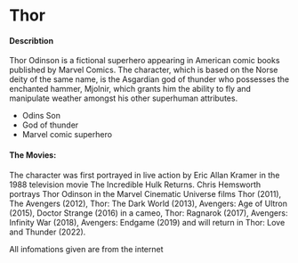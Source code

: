 # Thor


#### Describtion

Thor Odinson is a fictional superhero appearing in American comic books published by Marvel Comics. The character, which is based on the Norse deity of the same name, is the Asgardian god of thunder who possesses the enchanted hammer, Mjolnir, which grants him the ability to fly and manipulate weather amongst his other superhuman attributes.

* Odins Son
* God of thunder
* Marvel comic superhero

#### The Movies:
The character was first portrayed in live action by Eric Allan Kramer in the 1988 television movie The Incredible Hulk Returns. Chris Hemsworth portrays Thor Odinson in the Marvel Cinematic Universe films Thor (2011), The Avengers (2012), Thor: The Dark World (2013), Avengers: Age of Ultron (2015), Doctor Strange (2016) in a cameo, Thor: Ragnarok (2017), Avengers: Infinity War (2018), Avengers: Endgame (2019) and will return in Thor: Love and Thunder (2022).

All infomations given are from the internet
